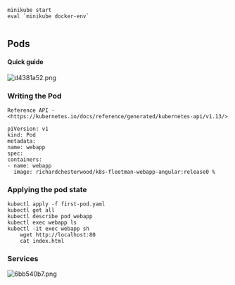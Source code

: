  ```
 minikube start
 eval `minikube docker-env`
        
 ``` 
 
## Pods
 
#### Quick guide
 
 ![d4381a52.png](:storage/942b05ef-d361-4d6a-9c51-0668c54e8931/d4381a52.png)
 
 
### Writing the Pod
  
`Reference API - <https://kubernetes.io/docs/reference/generated/kubernetes-api/v1.13/>`
  
  
  ```
  piVersion: v1
kind: Pod
metadata:
  name: webapp
spec:
  containers:
  - name: webapp
    image: richardchesterwood/k8s-fleetman-webapp-angular:release0 %
  ```
  
### Applying the pod state
  
```
kubectl apply -f first-pod.yaml
kubectl get all
kubectl describe pod webapp
kubectl exec webapp ls
kubectl -it exec webapp sh
    wget http://localhost:80
    cat index.html
```
  
### Services
![6bb540b7.png](:storage/942b05ef-d361-4d6a-9c51-0668c54e8931/6bb540b7.png)
